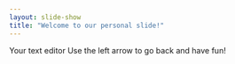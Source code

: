 ```yaml
---
layout: slide-show
title: "Welcome to our personal slide!"
---
```

Your text editor
Use the left arrow to go back and have fun!
